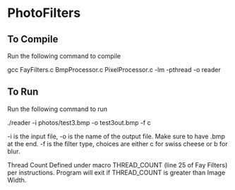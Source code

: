 # PhotoFilters

## To Compile

Run the following command to compile

gcc FayFilters.c BmpProcessor.c PixelProcessor.c -lm -pthread -o reader

## To Run

Run the following command to run

./reader -i photos/test3.bmp -o test3out.bmp -f c

-i is the input file, 
-o is the name of the output file. Make sure to have .bmp at the end. 
-f is the filter type, choices are either c for swiss cheese or b for blur.

Thread Count Defined under macro THREAD_COUNT (line 25 of Fay Filters) per instructions.
Program will exit if THREAD_COUNT is greater than Image Width.



